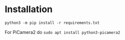 # Installation

`python3 -m pip install -r requirements.txt`

For PiCamera2 do `sudo apt install python3-picamera2`


